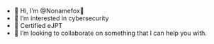 - 👋 Hi, I’m @Nonamefox🦊
- 👀 I’m interested in cybersecurity
- 🌱 Certified eJPT
- 💞️ I’m looking to collaborate on something that I can help you with.


<!---
Nonamefox/Nonamefox is a ✨ special ✨ repository because its `README.md` (this file) appears on your GitHub profile.
You can click the Preview link to take a look at your changes.
--->
